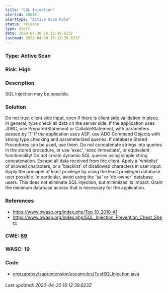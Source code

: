 ```yaml
---
title: "SQL Injection"
alertid: 40018
alerttype: "Active Scan Rule"
status: release
type: alert
date: 2020-04-30 16:12:39.623Z
lastmod: 2020-04-30 16:12:39.623Z
---
```

### Type: Active Scan

### Risk: High

### Description

SQL injection may be possible.

### Solution

Do not trust client side input, even if there is client side validation in place.  
In general, type check all data on the server side.
If the application uses JDBC, use PreparedStatement or CallableStatement, with parameters passed by '?'
If the application uses ASP, use ADO Command Objects with strong type checking and parameterized queries.
If database Stored Procedures can be used, use them.
Do *not* concatenate strings into queries in the stored procedure, or use 'exec', 'exec immediate', or equivalent functionality!
Do not create dynamic SQL queries using simple string concatenation.
Escape all data received from the client.
Apply a 'whitelist' of allowed characters, or a 'blacklist' of disallowed characters in user input.
Apply the principle of least privilege by using the least privileged database user possible.
In particular, avoid using the 'sa' or 'db-owner' database users. This does not eliminate SQL injection, but minimizes its impact.
Grant the minimum database access that is necessary for the application.

### References

* https://www.owasp.org/index.php/Top_10_2010-A1
* https://www.owasp.org/index.php/SQL_Injection_Prevention_Cheat_Sheet

### CWE: [89](https://cwe.mitre.org/data/definitions/89.html)

### WASC:  19

### Code

 * [org/zaproxy/zap/extension/ascanrules/TestSQLInjection.java](https://github.com/zaproxy/zap-extensions/blob/master/addOns/ascanrules/src/main/java/org/zaproxy/zap/extension/ascanrules/TestSQLInjection.java)

###### Last updated: 2020-04-30 16:12:39.623Z
